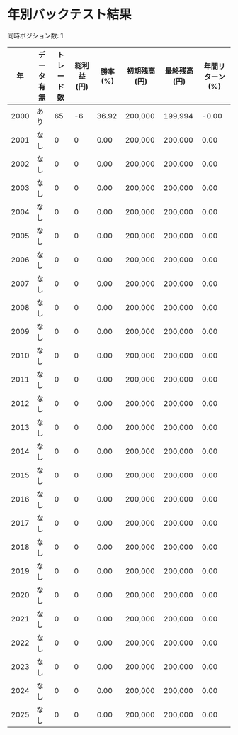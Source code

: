 # 年別バックテスト結果

同時ポジション数: 1

| 年 | データ有無 | トレード数 | 総利益 (円) | 勝率 (%) | 初期残高 (円) | 最終残高 (円) | 年間リターン (%) |
|-----|----------|------------|------------|----------|--------------|--------------|----------------|
| 2000 | あり | 65 | -6 | 36.92 | 200,000 | 199,994 | -0.00 |
| 2001 | なし | 0 | 0 | 0.00 | 200,000 | 200,000 | 0.00 |
| 2002 | なし | 0 | 0 | 0.00 | 200,000 | 200,000 | 0.00 |
| 2003 | なし | 0 | 0 | 0.00 | 200,000 | 200,000 | 0.00 |
| 2004 | なし | 0 | 0 | 0.00 | 200,000 | 200,000 | 0.00 |
| 2005 | なし | 0 | 0 | 0.00 | 200,000 | 200,000 | 0.00 |
| 2006 | なし | 0 | 0 | 0.00 | 200,000 | 200,000 | 0.00 |
| 2007 | なし | 0 | 0 | 0.00 | 200,000 | 200,000 | 0.00 |
| 2008 | なし | 0 | 0 | 0.00 | 200,000 | 200,000 | 0.00 |
| 2009 | なし | 0 | 0 | 0.00 | 200,000 | 200,000 | 0.00 |
| 2010 | なし | 0 | 0 | 0.00 | 200,000 | 200,000 | 0.00 |
| 2011 | なし | 0 | 0 | 0.00 | 200,000 | 200,000 | 0.00 |
| 2012 | なし | 0 | 0 | 0.00 | 200,000 | 200,000 | 0.00 |
| 2013 | なし | 0 | 0 | 0.00 | 200,000 | 200,000 | 0.00 |
| 2014 | なし | 0 | 0 | 0.00 | 200,000 | 200,000 | 0.00 |
| 2015 | なし | 0 | 0 | 0.00 | 200,000 | 200,000 | 0.00 |
| 2016 | なし | 0 | 0 | 0.00 | 200,000 | 200,000 | 0.00 |
| 2017 | なし | 0 | 0 | 0.00 | 200,000 | 200,000 | 0.00 |
| 2018 | なし | 0 | 0 | 0.00 | 200,000 | 200,000 | 0.00 |
| 2019 | なし | 0 | 0 | 0.00 | 200,000 | 200,000 | 0.00 |
| 2020 | なし | 0 | 0 | 0.00 | 200,000 | 200,000 | 0.00 |
| 2021 | なし | 0 | 0 | 0.00 | 200,000 | 200,000 | 0.00 |
| 2022 | なし | 0 | 0 | 0.00 | 200,000 | 200,000 | 0.00 |
| 2023 | なし | 0 | 0 | 0.00 | 200,000 | 200,000 | 0.00 |
| 2024 | なし | 0 | 0 | 0.00 | 200,000 | 200,000 | 0.00 |
| 2025 | なし | 0 | 0 | 0.00 | 200,000 | 200,000 | 0.00 |
